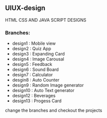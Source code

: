 ## UIUX-design
HTML CSS AND JAVA SCRIPT DESIGNS


### Branches:
  *  design1 : Mobile view
  *  design2 : Quiz App
  *  design3 : Expanding Card
  *  design4 : Image Carousal
  *  design5 : Feedback
  *  design6 : Sound Board
  *  design7 : Calculator
  *  desgin8 : Auto Counter
  *  design9 : Random Image generator
  *  design10 : Auto Text generator
  *  design12 : Beverages
  *  design13 : Progess Card

    
  change the branches and checkout the projects
